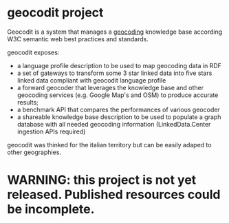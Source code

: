 # geocodit project

Geocodit is a system that manages a [geocoding](https://en.wikipedia.org/wiki/Geocoding) knowledge base according W3C semantic web best practices and standards.

geocodit exposes:

- a language profile description to be used to map geocoding data in RDF
- a set of gateways to transform  some 3 star linked data into five stars linked data compliant with geocodit language profile  
- a forward geocoder that leverages the  knowledge base and other geocoding services (e.g. Google Map's and OSM) to produce accurate results; 
- a benchmark API that compares the performances of various geocoder
- a shareable knowledge base description to be used to populate a graph database with all needed geocoding information (LinkedData.Center ingestion APIs required)

geocodit was thinked for the italian territory but can be easily adaped to other geographies.


# WARNING:  this project is not yet released. Published resources could be incomplete.

